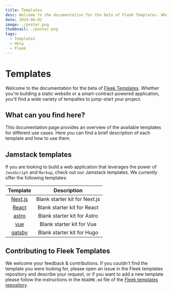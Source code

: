 ```yaml
---
title: Templates
desc: Welcome to the documentation for the beta of Fleek Templates. Whether you're building a static website or a smart-contract powered application, you'll find a wide variety of templates to jump-start your project.
date: 2024-06-02
image: ./poster.png
thumbnail: ./poster.png
tags:
  - Templates
  - Help
  - Fleek
---
```


# Templates

Welcome to the documentation for the beta of [Fleek Templates](https://github.com/fleek-tools). Whether you're building a static website or a smart-contract-powered application, you'll find a wide variety of tempaltes to jump-start your project.

## What can you find here?

This documentation page provides an overview of the available templates for different use cases.
Here you can find a brief description of each template and how to use them.

## Jamstack templates

If you are looking to build a web application that leverages the power of `JavaScript` and `Markup`, check out our Jamstack templates. We currently offer the following templates:

|                         Template                          |          Description          |
| :-------------------------------------------------------: | :---------------------------: |
| [Next.js](https://github.com/fleek-tools/nextjs-template) | Blank starter kit for Next.js |
|  [React](https://github.com/fleek-tools/react-template)   |  Blank starter kit for React  |
|  [astro](https://github.com/fleek-tools/astro-template)   |  Blank starter kit for Astro  |
|    [vue](https://github.com/fleek-tools/vue-template)     |   Blank starter kit for Vue   |
|  [gatsby](https://github.com/fleek-tools/hugo-template)   |  Blank starter kit for Hugo   |

## Contributing to Fleek Templates

We welcome your feedback & contributions. If you couldn't find the template you were looking for, please open an issue in the Fleek templates repository and describe your request, or if you want to add a new template please follow the instructions in the `README.md` file of the [Fleek templates repository](https://github.com/fleek-tools).
